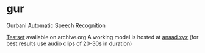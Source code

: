 # gur
Gurbani Automatic Speech Recognition

[Testset](https://archive.org/details/test.tar_202112) available on archive.org
A working model is hosted at [anaad.xyz](http://anaad.xyz) (for best results use audio clips of 20-30s in duration) 
